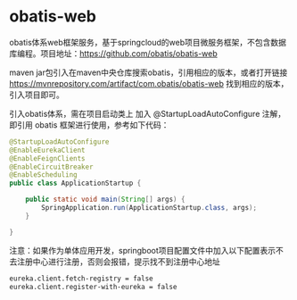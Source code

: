 # obatis-web
obatis体系web框架服务，基于springcloud的web项目微服务框架，不包含数据库编程。项目地址：https://github.com/obatis/obatis-web



maven jar包引入在maven中央仓库搜索obatis，引用相应的版本，或者打开链接 https://mvnrepository.com/artifact/com.obatis/obatis-web 找到相应的版本，引入项目即可。

引入obatis体系，需在项目启动类上 加入 @StartupLoadAutoConfigure 注解，即引用 obatis 框架进行使用，参考如下代码：   

```java
@StartupLoadAutoConfigure
@EnableEurekaClient
@EnableFeignClients
@EnableCircuitBreaker
@EnableScheduling
public class ApplicationStartup {

    public static void main(String[] args) {
        SpringApplication.run(ApplicationStartup.class, args);
    }

}
```

注意：如果作为单体应用开发，springboot项目配置文件中加入以下配置表示不去注册中心进行注册，否则会报错，提示找不到注册中心地址  

```xml
eureka.client.fetch-registry = false  
eureka.client.register-with-eureka = false 
```

